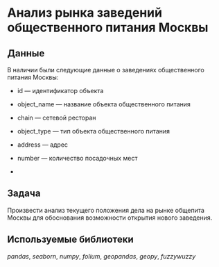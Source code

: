 # Анализ рынка заведений общественного питания Москвы


## Данные

В наличии были следующие данные о заведениях общественного питания Москвы:
- id — идентификатор объекта

- object_name — название объекта общественного питания

- chain — сетевой ресторан

- object_type — тип объекта общественного питания

- address — адрес

- number — количество посадочных мест
- 
## Задача

Произвести анализ текущего положения дела на рынке общепита Москвы для обоснования возможности открытия нового заведения.
 
## Используемые библиотеки
*pandas*, *seaborn*, *numpy*, *folium*, *geopandas*, *geopy*, *fuzzywuzzy*
